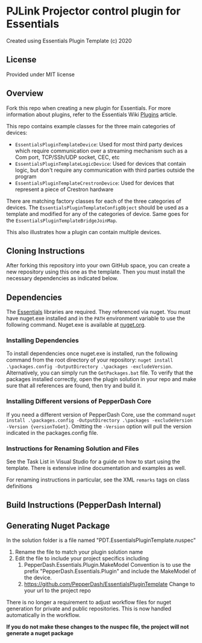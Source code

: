 # PJLink Projector control plugin for Essentials

Created using Essentials Plugin Template (c) 2020

## License

Provided under MIT license

## Overview

Fork this repo when creating a new plugin for Essentials. For more information about plugins, refer to the Essentials Wiki [Plugins](https://github.com/PepperDash/Essentials/wiki/Plugins) article.

This repo contains example classes for the three main categories of devices:
* `EssentialsPluginTemplateDevice`: Used for most third party devices which require communication over a streaming mechanism such as a Com port, TCP/SSh/UDP socket, CEC, etc
* `EssentialsPluginTemplateLogicDevice`:  Used for devices that contain logic, but don't require any communication with third parties outside the program
* `EssentialsPluginTemplateCrestronDevice`:  Used for devices that represent a piece of Crestron hardware

There are matching factory classes for each of the three categories of devices.  The `EssentialsPluginTemplateConfigObject` should be used as a template and modified for any of the categories of device.  Same goes for the `EssentialsPluginTemplateBridgeJoinMap`.

This also illustrates how a plugin can contain multiple devices.

## Cloning Instructions

After forking this repository into your own GitHub space, you can create a new repository using this one as the template.  Then you must install the necessary dependencies as indicated below.

## Dependencies

The [Essentials](https://github.com/PepperDash/Essentials) libraries are required. They referenced via nuget. You must have nuget.exe installed and in the `PATH` environment variable to use the following command. Nuget.exe is available at [nuget.org](https://dist.nuget.org/win-x86-commandline/latest/nuget.exe).

### Installing Dependencies

To install dependencies once nuget.exe is installed, run the following command from the root directory of your repository:
`nuget install .\packages.config -OutputDirectory .\packages -excludeVersion`.
Alternatively, you can simply run the `GetPackages.bat` file.
To verify that the packages installed correctly, open the plugin solution in your repo and make sure that all references are found, then try and build it.

### Installing Different versions of PepperDash Core

If you need a different version of PepperDash Core, use the command `nuget install .\packages.config -OutputDirectory .\packages -excludeVersion -Version {versionToGet}`. Omitting the `-Version` option will pull the version indicated in the packages.config file.

### Instructions for Renaming Solution and Files

See the Task List in Visual Studio for a guide on how to start using the template.  There is extensive inline documentation and examples as well.

For renaming instructions in particular, see the XML `remarks` tags on class definitions

## Build Instructions (PepperDash Internal) 

## Generating Nuget Package 

In the solution folder is a file named "PDT.EssentialsPluginTemplate.nuspec" 

1. Rename the file to match your plugin solution name 
2. Edit the file to include your project specifics including
    1. <id>PepperDash.Essentials.Plugin.MakeModel</id> Convention is to use the prefix "PepperDash.Essentials.Plugin" and include the MakeModel of the device. 
    2. <projectUrl>https://github.com/PepperDash/EssentialsPluginTemplate</projectUrl> Change to your url to the project repo

There is no longer a requirement to adjust workflow files for nuget generation for private and public repositories.  This is now handled automatically in the workflow.

__If you do not make these changes to the nuspec file, the project will not generate a nuget package__
